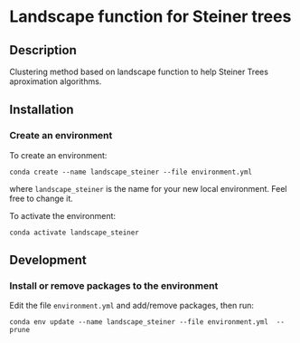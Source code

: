 # Landscape function for Steiner trees

## Description

Clustering method based on landscape function to help Steiner Trees aproximation 
algorithms.

## Installation

### Create an environment

To create an environment:

```
conda create --name landscape_steiner --file environment.yml
```

where `landscape_steiner` is the name for your new local environment. 
Feel free to change it.

To activate the environment:

```
conda activate landscape_steiner
```

## Development

### Install or remove packages to the environment

Edit the file `environment.yml` and add/remove packages, then run:

```
conda env update --name landscape_steiner --file environment.yml  --prune
```
